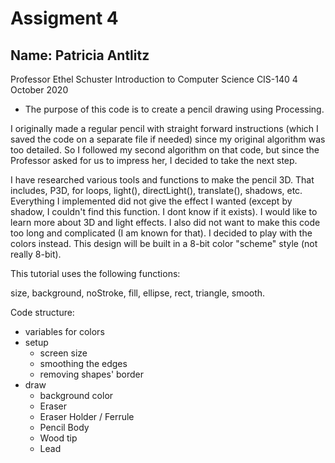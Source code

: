 # Assigment 4

## Name: Patricia Antlitz
Professor Ethel Schuster
Introduction to Computer Science CIS-140
4 October 2020

- The purpose of this code is to create a pencil drawing using Processing.

I originally made a regular pencil with straight forward instructions (which I saved the
code on a separate file if needed) since my original algorithm was too detailed. So I
followed my second algorithm on that code, but since the Professor asked for us to impress her,
I decided to take the next step.

I have researched various tools and functions to make the pencil 3D. That includes,
P3D, for loops, light(), directLight(), translate(), shadows, etc. Everything I implemented
did not give the effect I wanted (except by shadow, I couldn't find this function. I dont know
if it exists). I would like to learn more about 3D and light effects. I also
did not want to make this code too long and complicated (I am known for that). I decided to
play with the colors instead. This design will be built in a 8-bit color "scheme" style (not
really 8-bit).

This tutorial uses the following functions:

 size, background, noStroke, fill, ellipse, rect, triangle, smooth.

 Code structure:

 - variables for colors
 - setup
   - screen size
   - smoothing the edges
   - removing shapes' border
 - draw
   - background color
   - Eraser
   - Eraser Holder / Ferrule
   - Pencil Body
   - Wood tip
   - Lead
